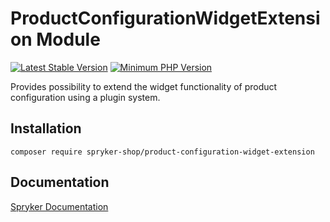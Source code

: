 # ProductConfigurationWidgetExtension Module
[![Latest Stable Version](https://poser.pugx.org/spryker-shop/product-configuration-widget-extension/v/stable.svg)](https://packagist.org/packages/spryker-shop/product-configuration-widget-extension)
[![Minimum PHP Version](https://img.shields.io/badge/php-%3E%3D%207.3-8892BF.svg)](https://php.net/)

Provides possibility to extend the widget functionality of product configuration using a plugin system.

## Installation

```
composer require spryker-shop/product-configuration-widget-extension
```

## Documentation

[Spryker Documentation](https://academy.spryker.com/developing_with_spryker/module_guide/modules.html)
